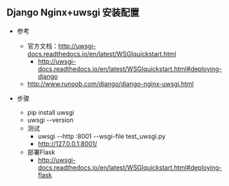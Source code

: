 ## Django Nginx+uwsgi 安装配置

- 参考
    - 官方文档：http://uwsgi-docs.readthedocs.io/en/latest/WSGIquickstart.html
        - http://uwsgi-docs.readthedocs.io/en/latest/WSGIquickstart.html#deploying-django
    - http://www.runoob.com/django/django-nginx-uwsgi.html
    
- 步骤
    - pip install uwsgi
    - uwsgi --version
    - 测试
        - uwsgi --http :8001 --wsgi-file test_uwsgi.py
        - http://127.0.0.1:8001/
    - 部署Flask 
        - http://uwsgi-docs.readthedocs.io/en/latest/WSGIquickstart.html#deploying-flask
